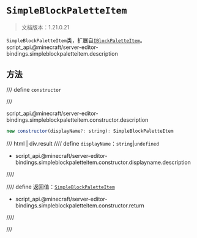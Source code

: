 # `SimpleBlockPaletteItem`

> 文档版本：1.21.0.21

`SimpleBlockPaletteItem`类，扩展自[`IBlockPaletteItem`](./iblockpaletteitem.md)。script_api.@minecraft/server-editor-bindings.simpleblockpaletteitem.description

## 方法

/// define
`constructor`


///

script_api.@minecraft/server-editor-bindings.simpleblockpaletteitem.constructor.description

```js
new constructor(displayName?: string): SimpleBlockPaletteItem
```

/// html | div.result
//// define
`displayName`：`string`|`undefined`

- script_api.@minecraft/server-editor-bindings.simpleblockpaletteitem.constructor.displayname.description


////

//// define
返回值：[`SimpleBlockPaletteItem`](./simpleblockpaletteitem.md)

- script_api.@minecraft/server-editor-bindings.simpleblockpaletteitem.constructor.return


////

///

